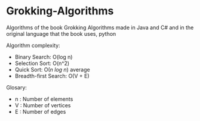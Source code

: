 # Grokking-Algorithms
Algorithms of the book Grokking Algorithms made in Java and C# and in the original language that the book uses, python


Algorithm complexity:

- Binary Search: O(log n)
- Selection Sort: O(n^2)
- Quick Sort: O(*n log n*) average
- Breadth-first Search: O(V + E)

Glosary:

+ n : Number of elements
+ V : Number of vertices
+ E : Number of edges
